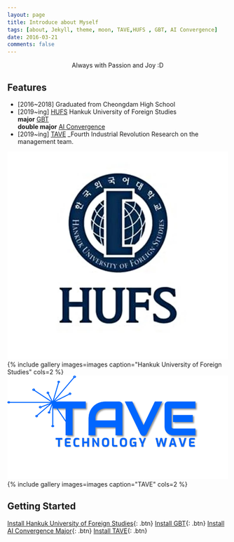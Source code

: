 ```yaml
---
layout: page
title: Introduce about Myself
tags: [about, Jekyll, theme, moon, TAVE,HUFS , GBT, AI Convergence]
date: 2016-03-21
comments: false
---
```

    
<center>Always with Passion and Joy :D</center>

## Features
* [2016~2018] Graduated from Cheongdam High School
* [2019~ing] [HUFS](http://www.hufs.ac.kr/) Hankuk University of Foreign Studies <br/>**major** [GBT](http://hufsgbtgbt.cafe24.com/) <br/>**double major** [AI Convergence](http://soft.hufs.ac.kr/)
* [2019~ing] [TAVE](https://blog.naver.com/t-ave) _Fourth Industrial Revolution Research
on the management team.

![HUFS](./assets/img/hufs.png)
{% include gallery images=images caption="Hankuk University of Foreign Studies" cols=2 %}
![TAVE](./assets/img/%25B7%25CE%25B0%25ED.png)
{% include gallery images=images caption="TAVE" cols=2 %}



## Getting Started
      

[Install Hankuk University of Foreign Studies](http://www.hufs.ac.kr/){: .btn}
[Install GBT](http://hufsgbtgbt.cafe24.com/){: .btn}
[Install AI Convergence Major](http://soft.hufs.ac.kr/){: .btn}
[Install TAVE](https://blog.naver.com/t-ave){: .btn}

